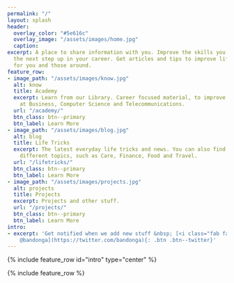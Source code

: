 ```yaml
---
permalink: "/"
layout: splash
header:
  overlay_color: "#5e616c"
  overlay_image: "/assets/images/home.jpg"
  caption:
excerpt: A place to share information with you. Improve the skills you need for making
  the next step up in your career. Get articles and tips to improve life
  for you and those around.
feature_row:
- image_path: "/assets/images/know.jpg"
  alt: know
  title: Academy
  excerpt: Learn from our Library. Career focused material, to improve your skills
    at Business, Computer Science and Telecommunications.
  url: "/academy/"
  btn_class: btn--primary
  btn_label: Learn More
- image_path: "/assets/images/blog.jpg"
  alt: blog
  title: Life Tricks
  excerpt: The latest everyday life tricks and news. You can also find guides about
    different topics, such as Care, Finance, Food and Travel.
  url: "/lifetricks/"
  btn_class: btn--primary
  btn_label: Learn More
- image_path: "/assets/images/projects.jpg"
  alt: projects
  title: Projects
  excerpt: Projects and other stuff.
  url: "/projects/"
  btn_class: btn--primary
  btn_label: Learn More
intro:
- excerpt: 'Get notified when we add new stuff &nbsp; [<i class="fab fa-twitter"></i>
    @bandonga](https://twitter.com/bandonga){: .btn .btn--twitter}'
---
```


{% include feature_row id="intro" type="center" %}

{% include feature_row %}
